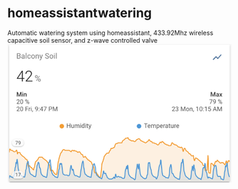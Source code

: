 # homeassistantwatering
Automatic watering system using homeassistant, 433.92Mhz wireless capacitive soil sensor, and z-wave controlled valve
![20 days of data chart](sample_chart.png)
